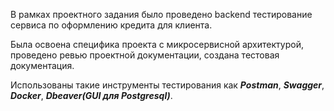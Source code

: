В рамках проектного задания было проведено backend тестирование сервиса по оформлению кредита для клиента. 

Была освоена специфика проекта с микросервисной архитектурой, проведено ревью проектной документации, создана тестовая документация. 

Использованы такие инструменты тестирования как ***Postman***, ***Swagger***, ***Docker***, ***Dbeaver(GUI для Postgresql)***.




